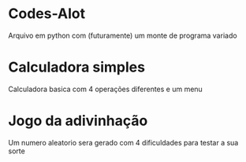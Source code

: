 # Codes-Alot
Arquivo em python com (futuramente) um monte de programa variado

# Calculadora simples
Calculadora basica com 4 operações diferentes e um menu

# Jogo da adivinhação
Um numero aleatorio sera gerado com 4 dificuldades para testar a sua sorte
